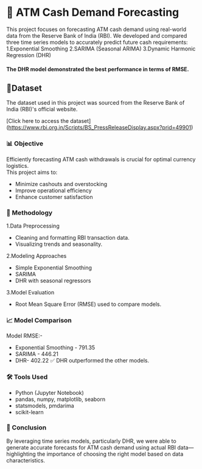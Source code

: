 # **🏧 ATM Cash Demand Forecasting**

This project focuses on forecasting ATM cash demand using real-world data from the Reserve Bank of India (RBI). We developed and compared three time series models to accurately predict future cash requirements:
1.Exponential Smoothing
2.SARIMA (Seasonal ARIMA)
3.Dynamic Harmonic Regression (DHR)
#### The DHR model demonstrated the best performance in terms of RMSE.

## 📄Dataset
The dataset used in this project was sourced from the Reserve Bank of India (RBI)'s official website.

[Click here to access the dataset] (https://www.rbi.org.in/Scripts/BS_PressReleaseDisplay.aspx?prid=49901)


### 📊 Objective
Efficiently forecasting ATM cash withdrawals is crucial for optimal currency logistics.  
This project aims to:  
- Minimize cashouts and overstocking  
- Improve operational efficiency  
- Enhance customer satisfaction  

### 🧠 Methodology
1.Data Preprocessing
- Cleaning and formatting RBI transaction data.
- Visualizing trends and seasonality.

2.Modeling Approaches
- Simple Exponential Smoothing
- SARIMA
- DHR with seasonal regressors

3.Model Evaluation
- Root Mean Square Error (RMSE) used to compare models.

### 📈 Model Comparison
Model	RMSE:-
- Exponential Smoothing - 791.35
- SARIMA	- 446.21
- DHR- 402.22
✅ DHR outperformed the other models.

### 🛠 Tools Used
- Python (Jupyter Notebook)
- pandas, numpy, matplotlib, seaborn
- statsmodels, pmdarima
- scikit-learn

### 📌 Conclusion
By leveraging time series models, particularly DHR, we were able to generate accurate forecasts for ATM cash demand using actual RBI data—highlighting the importance of choosing the right model based on data characteristics.
